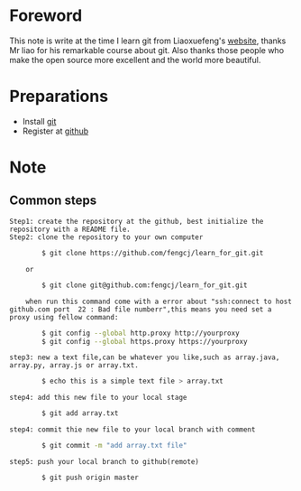 #  Foreword

This note is write at the time I learn git from Liaoxuefeng's [website], thanks Mr liao for his remarkable course about git.
Also thanks those people who make the open source more excellent and the world more beautiful.
 



#  Preparations

   - Install [git] 
   - Register at [github]




#  Note

## Common steps
   
    Step1: create the repository at the github, best initialize the repository with a README file.
    Step2: clone the repository to your own computer
```sh
    	$ git clone https://github.com/fengcj/learn_for_git.git
```
    	or
```sh
    	$ git clone git@github.com:fengcj/learn_for_git.git
```

    	when run this command come with a error about "ssh:connect to host github.com port  22 : Bad file numberr",this means you need set a proxy using fellow command:
```sh
    	$ git config --global http.proxy http://yourproxy
    	$ git config --global https.proxy https://yourproxy
```
    step3: new a text file,can be whatever you like,such as array.java, array.py, array.js or array.txt.
```sh
        $ echo this is a simple text file > array.txt
```
    step4: add this new file to your local stage
```sh
        $ git add array.txt
```
    step4: commit thie new file to your local branch with comment
```sh
        $ git commit -m "add array.txt file"
```
    step5: push your local branch to github(remote)
```sh
        $ git push origin master
```









[website]:http://www.liaoxuefeng.com/wiki/0013739516305929606dd18361248578c67b8067c8c017b000
[git]:http://git-scm.com/download
[github]:https://github.com/






